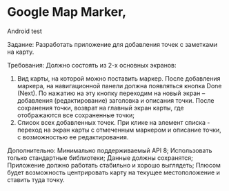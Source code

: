 Google Map Marker, 
======================

Android test

Задание: 
Разработать приложение для добавления точек с заметками на карту. 

Требования: 
Должно состоять из 2-х основных экранов:
1. Вид карты, на которой можно поставить маркер. После добавления маркера, на навигационной панели должна появляться кнопка Done (Next). По нажатию на эту кнопку переходим на новый экран – добавления (редактирование) заголовка и описания точки. После сохранения точки, возврат на главный экран карты, где отображаются все сохраненные точки;
2. Список всех добавленных точек. При клике на элемент списка - переход на экран карты с отмеченным маркером и описание точки, с возможностью ее редактирования.

Дополнительно: 
Минимально поддерживаемый API 8;
Использовать только стандартные библиотеки;
Данные должны сохранятся;
Приложение должно работать стабильно и хорошо выглядеть;
Плюсом будет возможность центрировать карту на текущее местоположение и ставить туда точку.
